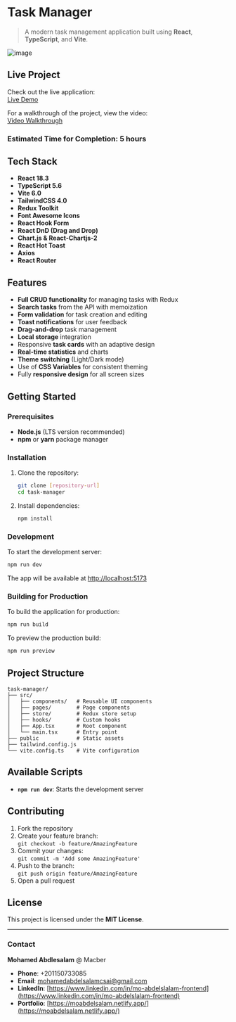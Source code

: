 # Task Manager

> A modern task management application built using **React**, **TypeScript**, and **Vite**.

![image](https://github.com/user-attachments/assets/51ad450c-452f-48cd-b415-f9187da8da2b)


## Live Project

Check out the live application:  
[Live Demo](https://task-manager-macber.vercel.app/)

For a walkthrough of the project, view the video:  
[Video Walkthrough](https://1drv.ms/v/c/d201396f77841c83/ERlJsCph1qNGpP2rqJ0fpg0B2lAlWi8rvgOT9ThR_fRzog?e=lYopBA)

### Estimated Time for Completion: 5 hours

## Tech Stack

- **React 18.3**
- **TypeScript 5.6**
- **Vite 6.0**
- **TailwindCSS 4.0**
- **Redux Toolkit**
- **Font Awesome Icons**
- **React Hook Form**
- **React DnD (Drag and Drop)**
- **Chart.js & React-Chartjs-2**
- **React Hot Toast**
- **Axios**
- **React Router**

## Features

- **Full CRUD functionality** for managing tasks with Redux
- **Search tasks** from the API with memoization
- **Form validation** for task creation and editing
- **Toast notifications** for user feedback
- **Drag-and-drop** task management
- **Local storage** integration
- Responsive **task cards** with an adaptive design
- **Real-time statistics** and charts
- **Theme switching** (Light/Dark mode)
- Use of **CSS Variables** for consistent theming
- Fully **responsive design** for all screen sizes

## Getting Started

### Prerequisites

- **Node.js** (LTS version recommended)
- **npm** or **yarn** package manager

### Installation

1. Clone the repository:
   ```bash
   git clone [repository-url]
   cd task-manager
   ```

2. Install dependencies:
   ```bash
   npm install
   ```

### Development

To start the development server:

```bash
npm run dev
```

The app will be available at [http://localhost:5173](http://localhost:5173)

### Building for Production

To build the application for production:

```bash
npm run build
```

To preview the production build:

```bash
npm run preview
```

## Project Structure

```
task-manager/
├── src/
│   ├── components/   # Reusable UI components
│   ├── pages/        # Page components
│   ├── store/        # Redux store setup
│   ├── hooks/        # Custom hooks
│   ├── App.tsx       # Root component
│   └── main.tsx      # Entry point
├── public            # Static assets
├── tailwind.config.js
└── vite.config.ts    # Vite configuration
```

## Available Scripts

- **`npm run dev`**: Starts the development server

## Contributing

1. Fork the repository
2. Create your feature branch:  
   `git checkout -b feature/AmazingFeature`
3. Commit your changes:  
   `git commit -m 'Add some AmazingFeature'`
4. Push to the branch:  
   `git push origin feature/AmazingFeature`
5. Open a pull request

## License

This project is licensed under the **MIT License**.

---

### Contact

**Mohamed Abdlesalam** @ Macber

- **Phone**: +201150733085
- **Email**: [mohamedabdelsalamcsai@gmail.com](mailto:mohamedabdelsalamcsai@gmail.com)
- **LinkedIn**: [https://www.linkedin.com/in/mo-abdelslalam-frontend](https://www.linkedin.com/in/mo-abdelslalam-frontend)
- **Portfolio**: [https://moabdelsalam.netlify.app/](https://moabdelsalam.netlify.app/)
